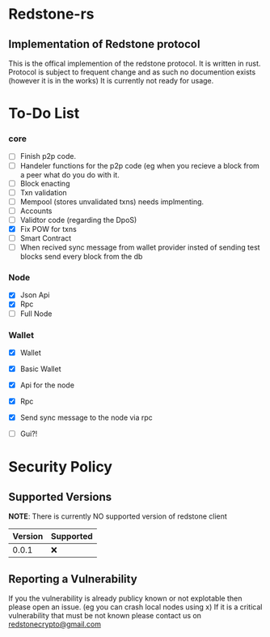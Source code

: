 # Redstone-rs

## Implementation of Redstone protocol
This is the offical implemention of the redstone protocol. It is written in rust. Protocol is subject to frequent change and as such no documention exists (however it is in the works) It is currently not ready for usage.

# To-Do List
### core
- [ ] Finish p2p code. 
- [ ] Handeler functions for the p2p code (eg when you recieve a block from a peer what do you do with it. 
- [ ] Block enacting 
- [ ] Txn validation 
- [ ] Mempool (stores unvalidated txns) needs implmenting.
- [ ] Accounts
- [ ] Validtor code (regarding the DpoS) 
- [x] Fix POW for txns
- [ ] Smart Contract  
- [ ] When recived sync message from wallet provider insted of sending test blocks send every block from the db
### Node
- [x] Json Api
- [x] Rpc
- [ ] Full Node
### Wallet
- [x] Wallet
- [x] Basic Wallet
- [x] Api for the node
- [x] Rpc
- [x] Send sync message to the node via rpc
- [ ] Gui?!


# Security Policy

## Supported Versions

**NOTE**: There is currently NO supported version of redstone client

| Version | Supported          |
| ------- | ------------------ |
| 0.0.1   | :x: |              |


## Reporting a Vulnerability

If you the vulnerability is already publicy known or not explotable then please open an issue. (eg you can crash local nodes using x)
If it is a critical vulnerability that must be not known please contact us on redstonecrypto@gmail.com
